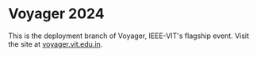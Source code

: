 # Voyager 2024

This is the deployment branch of Voyager, IEEE-VIT's flagship event. Visit the site at [voyager.vit.edu.in](https://voyager.vit.edu.in).